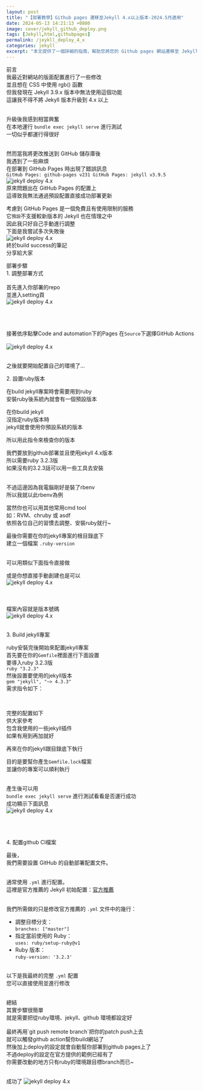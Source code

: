 ```yaml
---
layout: post
title: "【部署教學】Github pages 遷移至Jekyll 4.x以上版本-2024.5月適用"
date: 2024-05-13 14:21:13 +0800
image: cover/jekyll_github_deploy.png
tags: [Jekyll,html,githubpages]
permalink: /jeykll_deploy_4_x
categories: jekyll
excerpt: "本文提供了一個詳細的指南，幫助您將您的 Github pages 網站遷移至 Jekyll 4.x 以上版本。涵蓋了各個配置的每個步驟，確保您能夠順利升級並享受 Jekyll 最新版本的強大功能。"
---
```


<div class="c-border-main-title-2">前言</div>
我最近對網站的版面配置進行了一些修改<br>
並且想在 CSS 中使用 rgb() 函數<br>
但我發現在 Jekyll 3.9.x 版本中無法使用這個功能<br>
這讓我不得不將 Jekyll 版本升級到 4.x 以上<br><br>

升級後我感到相當興奮<br>
在本地運行 `bundle exec jekyll serve` 進行測試<br>
一切似乎都運行得很好<br><br>

然而當我將更改推送到 GitHub 儲存庫後<br>
我遇到了一些麻煩<br>
在部署到 GitHub Pages 時出現了錯誤訊息<br>
`GitHub Pages: github-pages v231 GitHub Pages: jekyll v3.9.5 `
<img src="/images/jekyll_deploy/001.png" alt="jekyll deploy 4.x" /><br>
原來問題出在 GitHub Pages 的配置上<br>
這導致我無法通過預設配置直接成功部署更新<br>

考慮到 GitHub Pages 是一個免費且有使用限制的服務<br>
它`預設`不支援較新版本的 Jekyll 也在情理之中<br>
因此我只好自己手動進行調整<br>
下面是我嘗試多次失敗後<br>
<img src="/images/jekyll_deploy/007.png" alt="jekyll deploy 4.x" /><br>
終於build success的筆記<br>
分享給大家<br>

<div class="c-border-main-title-2">部署步驟</div>
<div class="c-border-content-title-1">1. 調整部署方式</div><br>
首先進入你部署的repo<br>
並進入setting頁<br>
<img src="/images/jekyll_deploy/002.png" alt="jekyll deploy 4.x" /><br><br><br><br>

接著依序點擊Code and automation下的Pages
在`Source`下選擇GitHub Actions <br><br>
<img src="/images/jekyll_deploy/003.png" alt="jekyll deploy 4.x" /><br><br>

之後就要開始配置自己的環境了...<br>

<div class="c-border-content-title-1">2. 設置ruby版本</div>

在build jekyll專案時會需要用到ruby<br>
安裝ruby後系統內就會有一個預設版本<br>

在你build jekyll<br>
沒指定ruby版本時<br>
jekyll就會使用你預設系統的版本<br>

所以用此指令來檢查你的版本
<script src="https://gist.github.com/KuanChunChen/9002c7e6d63823d0c59dc2c4720e323d.js"></script>

我們要放到github部署並且使用jekyll 4.x版本<br>
所以需要ruby 3.2.3版<br>
如果沒有的3.2.3話可以用一些工具去安裝<br><br>

不過這邊因為我電腦剛好是裝了rbenv<br>
所以我就以此rbenv為例<br>

<script src="https://gist.github.com/KuanChunChen/e02a03b088c850d4c4bb6802295d7704.js"></script>
當然你也可以用其他常用cmd tool<br>
如：RVM、chruby 或 asdf<br>
依照各位自己的習慣去調整、安裝ruby就行~<br>

最後你需要在你的jekyll專案的根目錄底下<br>
建立一個檔案 `.ruby-version`<br><br>

可以用類似下面指令直接做<br>
<script src="https://gist.github.com/KuanChunChen/bce26899b505b01d4380bbbd2ae29ebb.js"></script>

或是你想直接手動創建也是可以<br>
<img src="/images/jekyll_deploy/004.png" alt="jekyll deploy 4.x" /><br><br><br><br>
檔案內容就是版本號碼<br>
<img src="/images/jekyll_deploy/005.png" alt="jekyll deploy 4.x" /><br><br>

<div class="c-border-content-title-1">3. Build jekyll專案</div>

ruby安裝完後開始來配置jekyll專案<br>
首先要在你的`Gemfile`裡面進行下面設置<br>
要導入ruby 3.2.3版 <br>
`ruby "3.2.3"`<br>
然後設置要使用的jekyll版本<br>
`gem "jekyll", "~> 4.3.3"`<br>
需求指令如下：<br>
<script src="https://gist.github.com/KuanChunChen/b64bfac8864bd597792c65ec75b9f099.js"></script><br>

完整的配置如下<br>
供大家參考<br>
包含我使用的一些jekyll插件<br>
如果有用到再加就好<br>
<script src="https://gist.github.com/KuanChunChen/67631c36472fc3781800e847033d5250.js"></script>

再來在你的jekyll跟目錄底下執行<br>
<script src="https://gist.github.com/KuanChunChen/f860bebfabda529bd7bb3d21e51467ae.js"></script>
目的是要幫你產生`Gemfile.lock`檔案<br>
並讓你的專案可以順利執行<br><br>

產生後可以用<br>
`bundle exec jekyll serve` 進行測試看看是否運行成功<br>
成功顯示下面訊息<br>
<img src="/images/jekyll_deploy/006.png" alt="jekyll deploy 4.x" /><br><br><br><br>

<div class="c-border-content-title-1">4. 配置github CI檔案</div>

最後，<br>
我們需要設置 GitHub 的自動部署配置文件。<br><br>

通常使用 `.yml` 進行配置。<br>
這裡是官方推薦的 Jekyll 初始配置：<a href="https://github.com/actions/starter-workflows/blob/main/pages/jekyll.yml
">官方推薦</a><br><br>

我們所需做的只是修改官方推薦的 `.yml` 文件中的幾行：<br>
- 調整目標分支：<br>
  `branches: ["master"]`<br>
- 指定當前使用的 Ruby：<br>
  `uses: ruby/setup-ruby@v1`<br>
- Ruby 版本：<br>
  `ruby-version: '3.2.3'`<br><br>

以下是我最終的完整 `.yml` 配置<br>
您可以直接使用並進行修改<br>
<script src="https://gist.github.com/KuanChunChen/4f7e0968d7028a9c23e5749db9cc91e8.js"></script><br>

<div class="c-border-main-title-2">總結</div>
其實步驟很簡單<br>
就是需要把從ruby環境、jekyll、github 環境都設定好<br><br>
最終再用`git push remote branch`把你的patch push上去<br>
就可以觸發github action幫你build網站了<br>
然後加上deploy的設定就會自動幫你部署到github pages上了<br>
不過deploy的設定在官方提供的範例已經有了<br>
你需要改動的地方只有ruby的環境跟目標branch而已~<br><br>

成功了
<img src="/images/jekyll_deploy/008.png" alt="jekyll deploy 4.x" />
